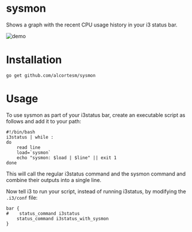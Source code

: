 # sysmon

Shows a graph with the recent CPU usage history in your i3 status bar.

![demo](https://user-images.githubusercontent.com/9169414/29079574-d48fc87e-7c5d-11e7-895c-15c1fe500e86.gif)

# Installation

`
go get github.com/alcortesm/sysmon
`

# Usage

To use sysmon as part of your i3status bar,
create an executable script as follows
and add it to your path: 

```
#!/bin/bash
i3status | while :
do
    read line
    load=`sysmon`
    echo "sysmon: $load | $line" || exit 1
done
```

This will call the regular i3status command
and the sysmon command
and combine their outputs into a single line.

Now tell i3 to run your script,
instead of running i3status,
by modifying the `.i3/conf` file:

```
bar {                                                                           
#    status_command i3status                                               
    status_command i3status_with_sysmon                                               
}
```




